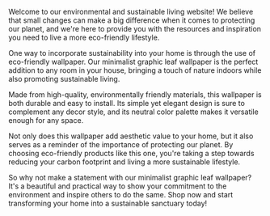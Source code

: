 <!--
Write me content for website with wallpaper "A minimalist graphic of a leaf for an environmental or sustainable living website"
-->

<!--font:Montserrat-->

Welcome to our environmental and sustainable living website! We believe that small changes can make a big difference when it comes to protecting our planet, and we're here to provide you with the resources and inspiration you need to live a more eco-friendly lifestyle.

One way to incorporate sustainability into your home is through the use of eco-friendly wallpaper. Our minimalist graphic leaf wallpaper is the perfect addition to any room in your house, bringing a touch of nature indoors while also promoting sustainable living.

Made from high-quality, environmentally friendly materials, this wallpaper is both durable and easy to install. Its simple yet elegant design is sure to complement any decor style, and its neutral color palette makes it versatile enough for any space.

Not only does this wallpaper add aesthetic value to your home, but it also serves as a reminder of the importance of protecting our planet. By choosing eco-friendly products like this one, you're taking a step towards reducing your carbon footprint and living a more sustainable lifestyle.

So why not make a statement with our minimalist graphic leaf wallpaper? It's a beautiful and practical way to show your commitment to the environment and inspire others to do the same. Shop now and start transforming your home into a sustainable sanctuary today!
